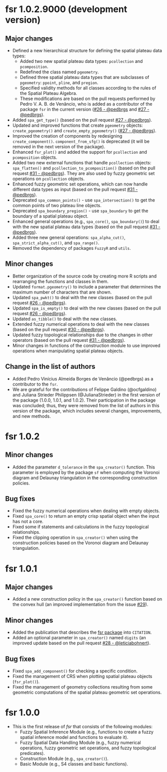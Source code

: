 # fsr 1.0.2.9000 (development version)

## Major changes

- Defined a new hierarchical structure for defining the spatial plateau data types:
  - Added two new spatial plateau data types: `pcollection` and `pcomposition`.
  - Redefined the class named `pgeometry`.
  - Defined three spatial plateau data types that are subclasses of `pgeometry`: `ppoint`, `pline`, and `pregion`.
  - Specified validity methods for all classes according to the rules of the Spatial Plateau Algebra.
  - These modifications are based on the pull requests performed by Pedro V. A. B. de Venâncio, who is added as a contributor of the package `fsr` in the current version ([#26 - @pedbrgs](https://github.com/accarniel/fsr/pull/26) and [#27 - @pedbrgs](https://github.com/accarniel/fsr/pull/27)).
- Added `spa_get_type()` (based on the pull request [#27 - @pedbrgs](https://github.com/accarniel/fsr/pull/27)).
- Updated and improved functions that create `pgeometry` objects: `create_pgeometry()` and `create_empty_pgeometry()` ([#27 - @pedbrgs](https://github.com/accarniel/fsr/pull/27)).
- Improved the creation of components by redesigning `create_component()`. `component_from_sfg()` is deprecated (it will be removed in the next version of the package).
- Enhanced `fsr_plot()` and added the support for `pcollection` and `pcomposition` objects.
- Added two new external functions that handle `pcollection` objects: `spa_flatten()` and `pcollection_to_pcomposition()` (based on the pull request [#31 - @pedbrgs](https://github.com/accarniel/fsr/pull/31)). They are also used by fuzzy geometric set operations on `pcollection` objects.
- Enhanced fuzzy geometric set operations, which can now handle different data types as input (based on the pull request [#31 - @pedbrgs](https://github.com/accarniel/fsr/pull/31)). 
- Deprecated `spa_common_points()` - use `spa_intersection()` to get the common points of two plateau line objects.
- Deprecated `spa_boundary_pregion()` - use `spa_boundary` to get the boundary of a spatial plateau object.
- Enhanced general operations (e.g., `spa_core()`, `spa_boundary()`) to deal with the new spatial plateau data types (based on the pull request [#31 - @pedbrgs](https://github.com/accarniel/fsr/pull/31)). 
- Added three new general operations: `spa_alpha_cut()`, `spa_strict_alpha_cut()`, and `spa_range()`.
- Removed the dependency of packages `FuzzyR` and `utils`.

## Minor changes

- Better organization of the source code by creating more R scripts and rearranging the functions and classes in them.
- Updated `format.pgeometry()` to include a parameter that determines the maximum number of characters that are shown.
- Updated `spa_pwkt()` to deal with the new classes (based on the pull request [#26 - @pedbrgs](https://github.com/accarniel/fsr/pull/26)).
- Updated `spa_is_empty()` to deal with the new classes (based on the pull request [#26 - @pedbrgs](https://github.com/accarniel/fsr/pull/26)).
- Updated `as_tibble()` to deal with the new classes.
- Extended fuzzy numerical operations to deal with the new classes (based on the pull request [#30 - @pedbrgs](https://github.com/accarniel/fsr/pull/30)).
- Updated fuzzy topological relationships due to the changes in other operators (based on the pull request [#31 - @pedbrgs](https://github.com/accarniel/fsr/pull/31)).
- Minor changes in functions of the construction module to use improved operations when manipulating spatial plateau objects.

## Change in the list of authors

- Added Pedro Vinícius Almeida Borges de Venâncio (@pedbrgs) as a contributor to the `fsr`.
- We are grateful for the contributions of Felippe Galdino (@ocfgaldino) and Juliana Strieder Philippsen (@JulianaStrieder) in the first version of the package (1.0.0, 1.0.1, and 1.0.2). Their participation in the package was concluded; thus, they were removed from the list of authors in this version of the package, which includes several changes, improvements, and new methods.

# fsr 1.0.2

## Minor changes

- Added the parameter `d_tolerance` in the `spa_creator()` function. This parameter is employed by the package `sf` when computing the Voronoi diagram and Delaunay triangulation in the corresponding construction policies.

## Bug fixes

- Fixed the fuzzy numerical operations when dealing with empty objects.
- Fixed `spa_core()` to return an empty crisp spatial object when the input has not a core.
- Fixed some if statements and calculations in the fuzzy topological relationships.
- Fixed the clipping operation in `spa_creator()` when using the construction policies based on the Voronoi diagram and Delaunay triangulation.

# fsr 1.0.1

## Major changes

- Added a new construction policy in the `spa_creator()` function based on the convex hull (an improved implementation from the issue [#29](https://github.com/accarniel/fsr/issues/29)).

## Minor changes

- Added the publication that describes the [fsr package](https://dl.acm.org/doi/abs/10.1145/3474717.3484255) into `CITATION`.
- Added an optional parameter in `spa_creator()` named `digits` (an improved update based on the pull request [#28 - @leticiabohnert](https://github.com/accarniel/fsr/pull/28)).

## Bug fixes

- Fixed `spa_add_component()` for checking a specific condition.
- Fixed the management of CRS when plotting spatial plateau objects (`fsr_plot()`).
- Fixed the management of geometry collections resulting from some geometric computations of the spatial plateau geometric set operations.
  
# fsr 1.0.0

- This is the first release of _fsr_ that consists of the following modules:
  - Fuzzy Spatial Inference Module (e.g., functions to create a fuzzy spatial inference model and functions to evaluate it).
  - Fuzzy Spatial Data Handling Module (e.g., fuzzy numerical operations, fuzzy geometric set operations, and fuzzy topological predicates).
  - Construction Module (e.g., `spa_creator()`).
  - Basic Module (e.g., S4 classes and basic functions).